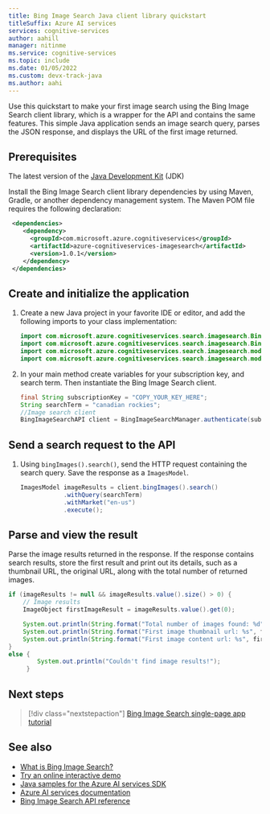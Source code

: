 ```yaml
---
title: Bing Image Search Java client library quickstart 
titleSuffix: Azure AI services
services: cognitive-services
author: aahill
manager: nitinme
ms.service: cognitive-services
ms.topic: include
ms.date: 01/05/2022
ms.custom: devx-track-java
ms.author: aahi
---
```


Use this quickstart to make your first image search using the Bing Image Search client library, which is a wrapper for the API and contains the same features. This simple Java application sends an image search query, parses the JSON response, and displays the URL of the first image returned.

## Prerequisites

The latest version of the [Java Development Kit](/azure/developer/java/fundamentals/java-support-on-azure) (JDK)

Install the Bing Image Search client library dependencies by using Maven, Gradle, or another dependency management system. The Maven POM file requires the following declaration:

```xml
 <dependencies>
    <dependency>
      <groupId>com.microsoft.azure.cognitiveservices</groupId>
      <artifactId>azure-cognitiveservices-imagesearch</artifactId>
      <version>1.0.1</version>
    </dependency>
 </dependencies>
```

## Create and initialize the application

1. Create a new Java project in your favorite IDE or editor, and add the following imports to your class implementation:

    ```java
    import com.microsoft.azure.cognitiveservices.search.imagesearch.BingImageSearchAPI;
    import com.microsoft.azure.cognitiveservices.search.imagesearch.BingImageSearchManager;
    import com.microsoft.azure.cognitiveservices.search.imagesearch.models.ImageObject;
    import com.microsoft.azure.cognitiveservices.search.imagesearch.models.ImagesModel;
    ```

2. In your main method create variables for your subscription key, and search term. Then instantiate the Bing Image Search client.

    ```java
    final String subscriptionKey = "COPY_YOUR_KEY_HERE";
    String searchTerm = "canadian rockies";
    //Image search client
    BingImageSearchAPI client = BingImageSearchManager.authenticate(subscriptionKey);
    ```

## Send a search request to the API

1. Using `bingImages().search()`, send the HTTP request containing the search query. Save the response as a `ImagesModel`.

    ```java
    ImagesModel imageResults = client.bingImages().search()
                .withQuery(searchTerm)
                .withMarket("en-us")
                .execute();
    ```

## Parse and view the result

Parse the image results returned in the response.
If the response contains search results, store the first result and print out its details, such as a thumbnail URL, the original URL, along with the total number of returned images.  

```java
if (imageResults != null && imageResults.value().size() > 0) {
    // Image results
    ImageObject firstImageResult = imageResults.value().get(0);

    System.out.println(String.format("Total number of images found: %d", imageResults.value().size()));
    System.out.println(String.format("First image thumbnail url: %s", firstImageResult.thumbnailUrl()));
    System.out.println(String.format("First image content url: %s", firstImageResult.contentUrl()));
}
else {
        System.out.println("Couldn't find image results!");
     }

```

## Next steps

> [!div class="nextstepaction"]
> [Bing Image Search single-page app tutorial](../../tutorial-bing-image-search-single-page-app.md)

## See also

* [What is Bing Image Search?](../../overview.md)  
* [Try an online interactive demo](https://azure.microsoft.com/services/cognitive-services/bing-image-search-api/)  
* [Java samples for the Azure AI services SDK](https://github.com/Azure-Samples/cognitive-services-java-sdk-samples)
* [Azure AI services documentation](../../../../ai-services/index.yml)
* [Bing Image Search API reference](/rest/api/cognitiveservices-bingsearch/bing-images-api-v7-reference)
